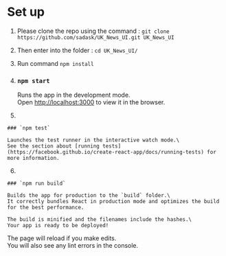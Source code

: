 # Set up

1. Please clone the repo using the command : `git clone https://github.com/sadask/UK_News_UI.git UK_News_UI`
2. Then enter into the folder : `cd UK_News_UI/`
3. Run command `npm install`
4. 
    ### `npm start`
    Runs the app in the development mode.\
    Open [http://localhost:3000](http://localhost:3000) to view it in the browser.

5. 

    ### `npm test`

    Launches the test runner in the interactive watch mode.\
    See the section about [running tests](https://facebook.github.io/create-react-app/docs/running-tests) for more information.

6.

    ### `npm run build`

    Builds the app for production to the `build` folder.\
    It correctly bundles React in production mode and optimizes the build for the best performance.

    The build is minified and the filenames include the hashes.\
    Your app is ready to be deployed!

The page will reload if you make edits.\
You will also see any lint errors in the console.
